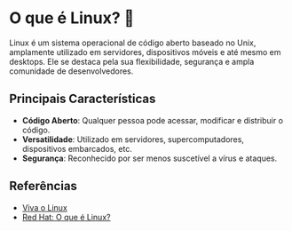 # O que é Linux? 🐧

Linux é um sistema operacional de código aberto baseado no Unix, amplamente utilizado em servidores, dispositivos móveis e até mesmo em desktops. Ele se destaca pela sua flexibilidade, segurança e ampla comunidade de desenvolvedores.

## Principais Características
- **Código Aberto**: Qualquer pessoa pode acessar, modificar e distribuir o código.
- **Versatilidade**: Utilizado em servidores, supercomputadores, dispositivos embarcados, etc.
- **Segurança**: Reconhecido por ser menos suscetível a vírus e ataques.

## Referências
- [Viva o Linux](https://www.vivaolinux.com.br/linux/)
- [Red Hat: O que é Linux?](https://www.redhat.com/pt-br/topics/linux/what-is-linux)
